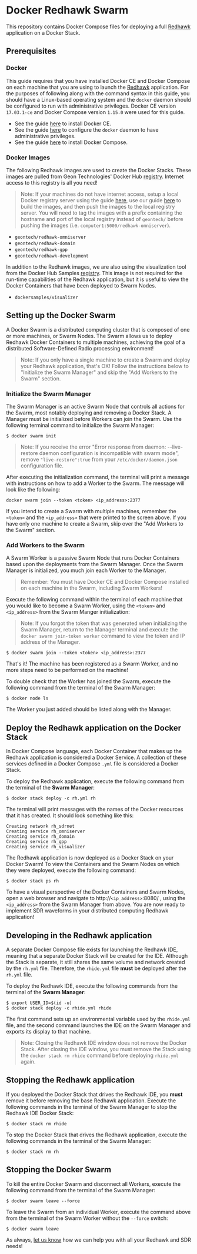 # Docker Redhawk Swarm

This repository contains Docker Compose files for deploying a full [Redhawk](http://geontech.com/redhawk-sdr/) application on a Docker Stack.

## Prerequisites

### Docker

This guide requires that you have installed Docker CE and Docker Compose on each machine that you are using to launch the [Redhawk](http://geontech.com/redhawk-sdr/) application. For the purposes of following along with the command syntax in this guide, you should have a Linux-based operating system and the `docker` daemon should be configured to run with administrative privileges. Docker CE version `17.03.1-ce` and Docker Compose version `1.15.0` were used for this guide.

* See the guide [here](https://docs.docker.com/engine/installation/) to install Docker CE.
* See the guide [here](https://docs.docker.com/engine/installation/linux/linux-postinstall/#manage-docker-as-a-non-root-user) to configure the `docker` daemon to have administrative privileges.
* See the guide [here](https://docs.docker.com/compose/install/) to install Docker Compose.

### Docker Images

The following Redhawk images are used to create the Docker Stacks. These images are pulled from Geon Technologies' Docker Hub [registry](https://hub.docker.com/u/geontech/dashboard/). Internet access to this registry is all you need!

> Note: If your machines do not have internet access, setup a local Docker registry server using the guide [here](https://docs.docker.com/registry/deploying/), use our guide [here](http://geontech.com/introduction-docker-redhawk/) to build the images, and then push the images to the local registry server. You will need to tag the images with a prefix containing the hostname and port of the local registry instead of `geontech/` before pushing the images (i.e. `computer1:5000/redhawk-omniserver`).

* `geontech/redhawk-omniserver`
* `geontech/redhawk-domain`
* `geontech/redhawk-gpp`
* `geontech/redhawk-development`

In addition to the Redhawk images, we are also using the visualization tool from the Docker Hub Samples [registry](https://hub.docker.com/u/dockersamples/dashboard/). This image is not required for the run-time capabilities of the Redhawk application, but it is useful to view the Docker Containers that have been deployed to Swarm Nodes.

* `dockersamples/visualizer`

## Setting up the Docker Swarm

A Docker Swarm is a distributed computing cluster that is composed of one or more machines, or Swarm Nodes. The Swarm allows us to deploy Redhawk Docker Containers to multiple machines, achieving the goal of a distributed Software-Defined Radio processing environment!

> Note: If you only have a single machine to create a Swarm and deploy your Redhawk application, that's OK! Follow the instructions below to "Initialize the Swarm Manager" and skip the "Add Workers to the Swarm" section.

### Initialize the Swarm Manager

The Swarm Manager is an active Swarm Node that controls all actions for the Swarm, most notably deploying and removing a Docker Stack. A Manager must be initialized before Workers can join the Swarm. Use the following terminal command to initialize the Swarm Manager:

    $ docker swarm init

> Note: If you receive the error "Error response from daemon: --live-restore daemon configuration is incompatible with swarm mode", remove `"live-restore":true` from your `/etc/docker/daemon.json` configuration file.

After executing the initialization command, the terminal will print a message with instructions on how to add a Worker to the Swarm.  The message will look like the following:

    docker swarm join --token <token> <ip_address>:2377

If you intend to create a Swarm with multiple machines, remember the `<token>` and the `<ip_address>` that were printed to the screen above. If you have only one machine to create a Swarm, skip over the "Add Workers to the Swarm" section.

### Add Workers to the Swarm

A Swarm Worker is a passive Swarm Node that runs Docker Containers based upon the deployments from the Swarm Manager. Once the Swarm Manager is initialized, you much join each Worker to the Manager.

> Remember: You must have Docker CE and Docker Compose installed on each machine in the Swarm, including Swarm Workers!

Execute the following command within the terminal of each machine that you would like to become a Swarm Worker, using the `<token>` and `<ip_address>` from the Swarm Manger initialization:

> Note: If you forgot the token that was generated when initializing the Swarm Manager, return to the Manager terminal and execute the `docker swarm join-token worker` command to view the token and IP address of the Manager.

    $ docker swarm join --token <token> <ip_address>:2377

That's it! The machine has been registered as a Swarm Worker, and no more steps need to be performed on the machine!  

To double check that the Worker has joined the Swarm, execute the following command from the terminal of the Swarm Manager:

    $ docker node ls

The Worker you just added should be listed along with the Manager.

## Deploy the Redhawk application on the Docker Stack

In Docker Compose language, each Docker Container that makes up the Redhawk application is considered a Docker Service. A collection of these services defined in a Docker Compose `.yml` file is considered a Docker Stack.

To deploy the Redhawk application, execute the following command from the terminal of the <b>Swarm Manager</b>:

    $ docker stack deploy -c rh.yml rh

The terminal will print messages with the names of the Docker resources that it has created. It should look something like this:

    Creating network rh_sdrnet
    Creating service rh_omniserver
    Creating service rh_domain
    Creating service rh_gpp
    Creating service rh_visualizer

The Redhawk application is now deployed as a Docker Stack on your Docker Swarm! To view the Containers and the Swarm Nodes on which they were deployed, execute the following command:

    $ docker stack ps rh

To have a visual perspective of the Docker Containers and Swarm Nodes, open a web browser and navigate to http://`<ip_address>`:8080/ , using the `<ip_address>` from the Swarm Manager from above. You are now ready to implement SDR waveforms in your distributed computing Redhawk application!

## Developing in the Redhawk application

A separate Docker Compose file exists for launching the Redhawk IDE, meaning that a separate Docker Stack will be created for the IDE. Although the Stack is separate, it still shares the same volume and network created by the `rh.yml` file. Therefore, the `rhide.yml` file <b>must</b> be deployed after the `rh.yml` file.

To deploy the Redhawk IDE, execute the following commands from the terminal of the <b>Swarm Manager</b>:

    $ export USER_ID=$(id -u)
    $ docker stack deploy -c rhide.yml rhide

The first command sets up an environmental variable used by the `rhide.yml` file, and the second command launches the IDE on the Swarm Manager and exports its display to that machine.

> Note: Closing the Redhawk IDE window does not remove the Docker Stack. After closing the IDE window, you must remove the Stack using the `docker stack rm rhide` command before deploying `rhide.yml` again.

## Stopping the Redhawk application

If you deployed the Docker Stack that drives the Redhawk IDE, you <b>must</b> remove it before removing the base Redhawk application. Execute the following commands in the terminal of the Swarm Manager to stop the Redhawk IDE Docker Stack:

    $ docker stack rm rhide

To stop the Docker Stack that drives the Redhawk application, execute the following commands in the terminal of the Swarm Manager:

    $ docker stack rm rh

## Stopping the Docker Swarm

To kill the entire Docker Swarm and disconnect all Workers, execute the following command from the terminal of the Swarm Manager:

    $ docker swarm leave --force

To leave the Swarm from an individual Worker, execute the command above from the terminal of the Swarm Worker without the `--force` switch:

    $ docker swarm leave

As always, [let us know](https://geontech.com/contact-us/) how we can help you with all your Redhawk and SDR needs!

